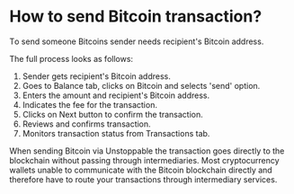 # How to send Bitcoin transaction?

Тo send someone Bitcoins sender needs recipient's Bitcoin address. 

The full process looks as follows:

1. Sender gets recipient's Bitcoin address.
2. Goes to Balance tab, clicks on Bitcoin and selects 'send' option.
3. Enters the amount and recipient's Bitcoin address.
4. Indicates the fee for the transaction.
5. Clicks on Next button to confirm the transaction.
6. Reviews and confirms transaction.
7. Monitors transaction status from Transactions tab.

When sending Bitcoin via Unstoppable the transaction goes directly to the blockchain without passing through intermediaries. Most cryptocurrency wallets unable to communicate with the Bitcoin blockchain directly and therefore have to route your transactions through intermediary services.
